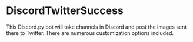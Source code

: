 # DiscordTwitterSuccess
This Discord.py bot will take channels in Discord and post the images sent there to Twitter. There are numerous customization options included.
